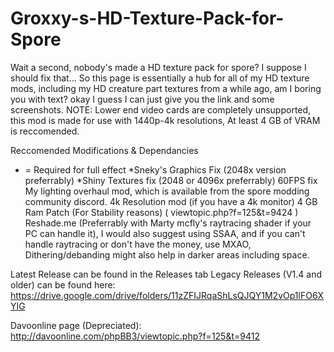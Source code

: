 # Groxxy-s-HD-Texture-Pack-for-Spore

Wait a second, nobody's made a HD texture pack for spore? I suppose I should fix that...
So this page is essentially a hub for all of my HD texture mods, including my HD creature part textures from a while ago, am I boring you with text? okay I guess I can just give you the link and some screenshots.
NOTE: Lower end video cards are completely unsupported, this mod is made for use with 1440p-4k resolutions, At least 4 GB of VRAM is reccomended.

Reccomended Modifications & Dependancies
* = Required for full effect
*Sneky's Graphics Fix (2048x version preferrably)
*Shiny Textures fix (2048 or 4096x preferrably)
60FPS fix
My lighting overhaul mod, which is available from the spore modding community discord.
4k Resolution mod (if you have a 4k monitor)
4 GB Ram Patch (For Stability reasons) ( viewtopic.php?f=125&t=9424 )
Reshade.me (Preferrably with Marty mcfly's raytracing shader if your PC can handle it), I would also suggest using SSAA, and if you can't handle raytracing or don't have the money, use MXAO, Dithering/debanding might also help in darker areas including space.

Latest Release can be found in the Releases tab
Legacy Releases (V1.4 and older) can be found here: https://drive.google.com/drive/folders/11zZFIJRqaShLsQJQY1M2vOp1lFO6XYIG

Davoonline page (Depreciated): http://davoonline.com/phpBB3/viewtopic.php?f=125&t=9412
